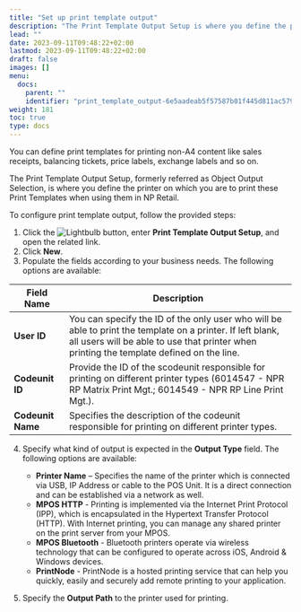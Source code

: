 ```yaml
---
title: "Set up print template output"
description: "The Print Template Output Setup is where you define the printer on which you are to print these Print Templates when using them in NP Retail."
lead: ""
date: 2023-09-11T09:48:22+02:00
lastmod: 2023-09-11T09:48:22+02:00
draft: false
images: []
menu:
  docs:
    parent: ""
    identifier: "print_template_output-6e5aadeab5f57587b01f445d811ac579"
weight: 181
toc: true
type: docs
---
```


You can define print templates for printing non-A4 content like sales receipts, balancing tickets, price labels, exchange labels and so on.

The Print Template Output Setup, formerly referred as Object Output Selection, is where you define the printer on which you are to print these Print Templates when using them in NP Retail.

To configure print template output, follow the provided steps:

1. Click the ![Lightbulb](Lightbulb_icon.PNG) button, enter **Print Template Output Setup**, and open the related link.    
2. Click **New**.  
3. Populate the fields according to your business needs. The following options are available:    

| Field Name      | Description |
| ----------- | ----------- |
| **User ID** | You can specify the ID of the only user who will be able to print the template on a printer. If left blank, all users will be able to use that printer when printing the template defined on the line. |
| **Codeunit ID** | Provide the ID of the scodeunit responsible for printing on different printer types (6014547 - NPR RP Matrix Print Mgt.; 6014549 - NPR RP Line Print Mgt.). |
| **Codeunit Name** | Specifies the description of the codeunit responsible for printing on different printer types. |

4. Specify what kind of output is expected in the **Output Type** field. The following options are available: 
   - **Printer Name** – Specifies the name of the printer which is connected via USB, IP Address or cable to the POS Unit. It is a direct connection and can be established via a network as well.
   - **MPOS HTTP** - Printing is implemented via the Internet Print Protocol (IPP), which is encapsulated in the Hypertext Transfer Protocol (HTTP). With Internet printing, you can manage any shared printer on the print server from your MPOS.
   - **MPOS Bluetooth** - Bluetooth printers operate via wireless technology that can be configured to operate across iOS, Android & Windows devices.
   - **PrintNode** - PrintNode is a hosted printing service that can help you quickly, easily and securely add remote printing to your application.

5. Specify the **Output Path** to the printer used for printing. 
